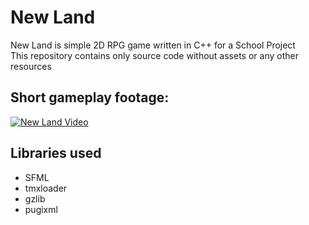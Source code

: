 # New Land
New Land is simple 2D RPG game written in C++ for a School Project  
This repository contains only source code without assets or any other resources

## Short gameplay footage:

[![New Land Video](http://i.imgur.com/zSP7AME.png)](https://www.youtube.com/watch?v=50AEBBHGovQ "New Land Video")

## Libraries used
* SFML
* tmxloader
* gzlib
* pugixml